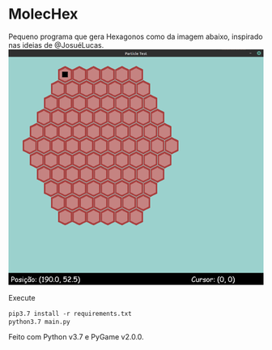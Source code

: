 # MolecHex

Pequeno programa que gera Hexagonos como da imagem abaixo, inspirado nas ideias de @JosuéLucas.
![Hexagon generated by an 11x11 matrix](https://github.com/ffernandoalves/MolecHex/blob/master/image/matriz11x11.png)

Execute
```
pip3.7 install -r requirements.txt
python3.7 main.py
```
Feito com Python v3.7 e PyGame v2.0.0.
